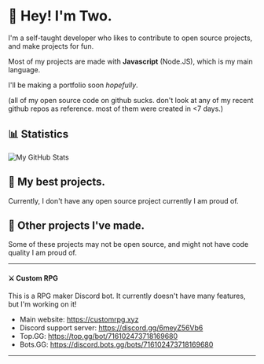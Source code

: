# 👋 Hey! I'm Two.

I'm a self-taught developer who likes to contribute to open source projects, and make projects for fun.

Most of my projects are made with **Javascript** (Node.JS), which is my main language.

I'll be making a portfolio soon *hopefully*.

(all of my open source code on github sucks. don't look at any of my recent github repos as reference. most of them were created in <7 days.)

## 📊 Statistics

![My GitHub Stats](https://github-readme-stats.vercel.app/api?username=real2two&show_icons=true&theme=dark)

## 📌 My best projects.

Currently, I don't have any open source project currently I am proud of.

## 📂 Other projects I've made.

Some of these projects may not be open source, and might not have code quality I am proud of.

---

#### ⚔️ Custom RPG

This is a RPG maker Discord bot. It currently doesn't have many features, but I'm working on it!

- Main website: https://customrpg.xyz
- Discord support server: https://discord.gg/6meyZ56Vb6
- Top.GG: https://top.gg/bot/716102473718169680
- Bots.GG: https://discord.bots.gg/bots/716102473718169680

---

